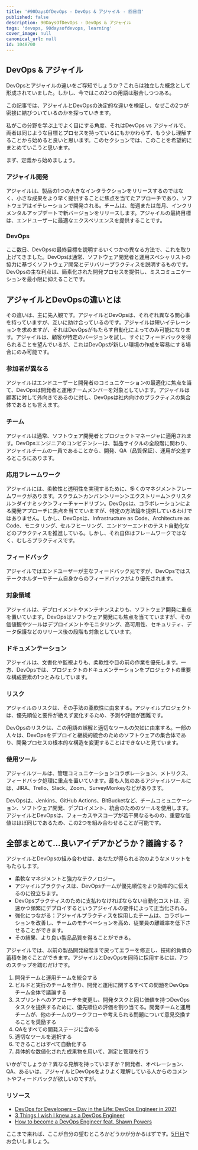 ```yaml
---
title: '#90DaysOfDevOps - DevOps & アジャイル - 四日目'
published: false
description: 90DaysOfDevOps - DevOps & アジャイル
tags: 'devops, 90daysofdevops, learning'
cover_image: null
canonical_url: null
id: 1048700
---
```


## DevOps & アジャイル

DevOpsとアジャイルの違いをご存知でしょうか？これらは独立した概念として形成されていました。しかし、今ではこの2つの用語は融合しつつある。

この記事では、アジャイルとDevOpsの決定的な違いを検証し、なぜこの2つが密接に結びついているのかを探っていきます。

私がこの分野を学ぶ上でよく目にする角度、それはDevOps vs アジャイルで、両者は同じような目標とプロセスを持っているにもかかわらず、もう少し理解することから始めると良いと思います。このセクションでは、このことを希望的にまとめていこうと思います。

まず、定義から始めましょう。


### アジャイル開発

アジャイルは、製品の1つの大きなインタラクションをリリースするのではなく、小さな成果をより早く提供することに焦点を当てたアプローチであり、ソフトウェアはイテレーションで開発される。チームは、毎週または毎月、インクリメンタルアップデートで新バージョンをリリースします。アジャイルの最終目標は、エンドユーザーに最適なエクスペリエンスを提供することです。

### DevOps

ここ数日、DevOpsの最終目標を説明するいくつかの異なる方法で、これを取り上げてきました。DevOpsは通常、ソフトウェア開発者と運用スペシャリストの協力に基づくソフトウェア開発とデリバリープラクティスを説明するものです。DevOpsの主な利点は、簡素化された開発プロセスを提供し、ミスコミュニケーションを最小限に抑えることです。

## アジャイルとDevOpsの違いとは

その違いは、主に先入観です。アジャイルとDevOpsは、それぞれ異なる関心事を持っていますが、互いに助け合っているのです。アジャイルは短いイテレーションを求めますが、それはDevOpsがもたらす自動化によってのみ可能になります。アジャイルは、顧客が特定のバージョンを試し、すぐにフィードバックを得られることを望んでいるが、これはDevOpsが新しい環境の作成を容易にする場合にのみ可能です。

### 参加者が異なる

アジャイルはエンドユーザーと開発者のコミュニケーションの最適化に焦点を当て、DevOpsは開発者と運用チームメンバーを対象としています。アジャイルは顧客に対して外向きであるのに対し、DevOpsは社内向けのプラクティスの集合体であるとも言えます。

### チーム

アジャイルは通常、ソフトウェア開発者とプロジェクトマネージャに適用されます。DevOpsエンジニアのコンピテンシーは、製品サイクルの全段階に関わり、アジャイルチームの一員であることから、開発、QA（品質保証）、運用が交差するところにあります。

### 応用フレームワーク

アジャイルには、柔軟性と透明性を実現するために、多くのマネジメントフレームワークがあります。スクラム＞カンバン＞リーン＞エクストリーム＞クリスタル＞ダイナミック＞フィーチャードリブン。DevOpsは、コラボレーションによる開発アプローチに焦点を当てていますが、特定の方法論を提供しているわけではありません。しかし、DevOpsは、Infrastructure as Code、Architecture as Code、モニタリング、セルフヒーリング、エンドツーエンドのテスト自動化などのプラクティスを推進している。しかし、それ自体はフレームワークではなく、むしろプラクティスです。

### フィードバック

アジャイルではエンドユーザーが主なフィードバック元ですが、DevOpsではステークホルダーやチーム自身からのフィードバックがより優先されます。

### 対象領域

アジャイルは、デプロイメントやメンテナンスよりも、ソフトウェア開発に重点を置いています。DevOpsはソフトウェア開発にも焦点を当てていますが、その価値観やツールはデプロイメントやモニタリング、高可用性、セキュリティ、データ保護などのリリース後の段階も対象としています。

### ドキュメンテーション

アジャイルは、文書化や監視よりも、柔軟性や目の前の作業を優先します。一方、DevOpsでは、プロジェクトのドキュメンテーションをプロジェクトの重要な構成要素の1つとみなしています。

### リスク

アジャイルのリスクは、その手法の柔軟性に由来する。アジャイルプロジェクトは、優先順位と要件が絶えず変化するため、予測や評価が困難です。

DevOpsのリスクは、この用語の誤解と適切なツールの欠如に由来する。一部の人々は、DevOpsをデプロイと継続的統合のためのソフトウェアの集合体であり、開発プロセスの根本的な構造を変更することはできないと見ています。

### 使用ツール

アジャイルツールは、管理コミュニケーションコラボレーション、メトリクス、フィードバック処理に重点を置いています。最も人気のあるアジャイルツールには、JIRA、Trello、Slack、Zoom、SurveyMonkeyなどがあります。

DevOpsは、Jenkins、GitHub Actions、BitBucketなど、チームコミュニケーション、ソフトウェア開発、デプロイメント、統合のためのツールを使用します。アジャイルとDevOpsは、フォーカスやスコープが若干異なるものの、重要な価値はほぼ同じであるため、この2つを組み合わせることが可能です。

## 全部まとめて...良いアイデアかどうか？議論する？

アジャイルとDevOpsの組み合わせは、あなたが得られる次のようなメリットをもたらします。

- 柔軟なマネジメントと強力なテクノロジー。
- アジャイルプラクティスは、DevOpsチームが優先順位をより効率的に伝えるのに役立ちます。
- DevOpsプラクティスのために支払わなければならない自動化コストは、迅速かつ頻繁にデプロイするというアジャイルの要件によって正当化される。
- 強化につながる：アジャイルプラクティスを採用したチームは、コラボレーションを改善し、チームのモチベーションを高め、従業員の離職率を低下させることができます。
- その結果、より良い製品品質を得ることができる。

アジャイルでは、以前の製品開発段階まで戻ってエラーを修正し、技術的負債の蓄積を防ぐことができます。アジャイルとDevOpsを同時に採用するには、7つのステップを踏むだけです。

1. 開発チームと運用チームを統合する
2. ビルドと実行のチームを作り、開発と運用に関するすべての問題をDevOpsチーム全体で議論する
3. スプリントへのアプローチを変更し、開発タスクと同じ価値を持つDevOpsタスクを提供するために、優先順位の評価を割り当てる。開発チームと運用チームが、他のチームのワークフローや考えられる問題について意見交換することを奨励する
4. QAをすべての開発ステージに含める
5. 適切なツールを選択する
6. できることはすべて自動化する
7. 具体的な数値化された成果物を用いて、測定と管理を行う

いかがでしょうか？異なる見解を持っていますか？開発者、オペレーション、QA、あるいは、アジャイルとDevOpsをよりよく理解している人からのコメントやフィードバックが欲しいのですが。

### リソース

-   [DevOps for Developers – Day in the Life: DevOps Engineer in 2021](https://www.youtube.com/watch?v=2JymM0YoqGA)
-   [3 Things I wish I knew as a DevOps Engineer](https://www.youtube.com/watch?v=udRNM7YRdY4)
-   [How to become a DevOps Engineer feat. Shawn Powers](https://www.youtube.com/watch?v=kDQMjAQNvY4)

ここまで来れば、ここが自分の望むところかどうかが分かるはずです。[5日目](day05.md)でお会いしましょう。
